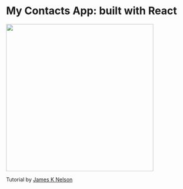 # My Contacts App: built with React

<img src="http://i.imgur.com/08PVqIf.png" width="400px" />

Tutorial by <a href="http://jamesknelson.com/">James K Nelson</a>
